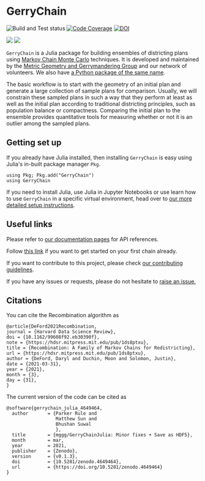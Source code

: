 # GerryChain

![Build and Test status](https://github.com/mggg/GerryChainJulia/workflows/Build%20and%20Test/badge.svg)
[![Code Coverage](https://codecov.io/gh/mggg/GerryChainJulia/branch/main/graph/badge.svg)](https://codecov.io/gh/mggg/GerryChainJulia/branch/main)
[![DOI](https://zenodo.org/badge/DOI/10.5281/zenodo.4649464.svg)](https://doi.org/10.5281/zenodo.4649464)

[![](https://img.shields.io/badge/docs-stable-blue.svg)](https://mggg.github.io/GerryChainJulia/stable)
[![](https://img.shields.io/badge/docs-dev-blue.svg)](https://mggg.github.io/GerryChainJulia/dev)

`GerryChain` is a Julia package for building ensembles of districting plans using [Markov Chain Monte Carlo](https://en.wikipedia.org/wiki/Markov_chain_Monte_Carlo) techniques. It is developed and maintained by the [Metric Geometry and Gerrymandering Group](https://www.mggg.org/) and our network of volunteers. We also have [a Python package of the same name](https://github.com/mggg/GerryChain).

The basic workflow is to start with the geometry of an initial plan and generate a large collection of sample plans for comparison. Usually, we will constrain these sampled plans in such a way that they perform at least as well as the initial plan according to traditional districting principles, such as population balance or compactness. Comparing the initial plan to the ensemble provides quantitative tools for measuring whether or not it is an outlier among the sampled plans.

## Getting set up
If you already have Julia installed, then installing `GerryChain` is easy using Julia's in-built package manager `Pkg`.
```
using Pkg; Pkg.add("GerryChain")
using GerryChain
```
If you need to install Julia, use Julia in Jupyter Notebooks or use learn how to use `GerryChain` in a specific virtual environment, head over to [our more detailed setup instructions](https://mggg.github.io/GerryChainJulia/stable/installation/).

## Useful links
Please refer to [our documentation pages](https://mggg.github.io/GerryChainJulia/stable) for API references.

Follow [this link](https://mggg.github.io/GerryChainJulia/stable/getting_started/) if you want to get started on your first chain already.

If you want to contribute to this project, please check [our contributing guidelines](https://github.com/mggg/GerryChainJulia/blob/main/CONTRIBUTING.md).

If you have any issues or requests, please do not hesitate to [raise an issue.](https://github.com/mggg/GerryChainJulia/issues)

## Citations
You can cite the Recombination algorithm as
```
@article{DeFord2021Recombination,
journal = {Harvard Data Science Review},
doi = {10.1162/99608f92.eb30390f},
note = {https://hdsr.mitpress.mit.edu/pub/1ds8ptxu},
title = {Recombination: A Family of Markov Chains for Redistricting},
url = {https://hdsr.mitpress.mit.edu/pub/1ds8ptxu},
author = {DeFord, Daryl and Duchin, Moon and Solomon, Justin},
date = {2021-03-31},
year = {2021},
month = {3},
day = {31},
}
```
The current version of the code can be cited as
```
@software{gerrychain_julia_4649464,
  author       = {Parker Rule and
                  Matthew Sun and
                  Bhushan Suwal
                  },
  title        = {mggg/GerryChainJulia: Minor fixes + Save as HDF5},
  month        = mar,
  year         = 2021,
  publisher    = {Zenodo},
  version      = {v0.1.3},
  doi          = {10.5281/zenodo.4649464},
  url          = {https://doi.org/10.5281/zenodo.4649464}
}
```

